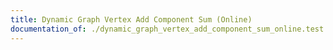 ```yaml
---
title: Dynamic Graph Vertex Add Component Sum (Online)
documentation_of: ./dynamic_graph_vertex_add_component_sum_online.test.py
---
```

